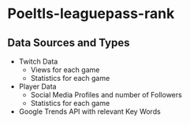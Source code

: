 # Poeltls-leaguepass-rank

## Data Sources and Types
* Twitch Data
	- Views for each game
	- Statistics for each game
* Player Data
	- Social Media Profiles and number of Followers
	- Statistics for each game
* Google Trends API with relevant Key Words
